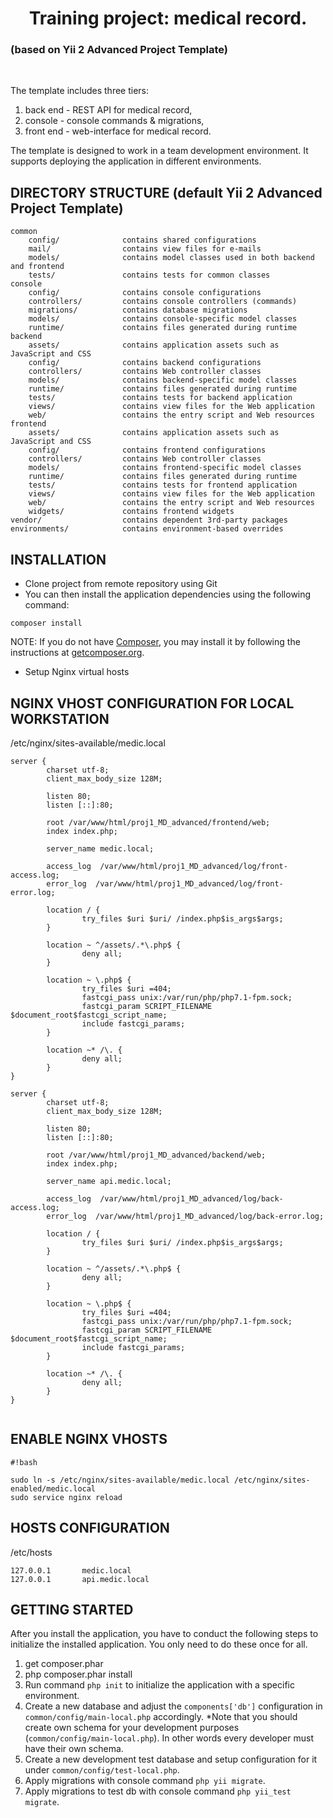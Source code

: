 <p align="center">
    <h1 align="center">Training project: medical record.</h1>
    <h3>(based on Yii 2 Advanced Project Template)</h3>
    <br>
</p>

The template includes three tiers:
1. back end - REST API for medical record,
2. console - console commands & migrations,
3. front end - web-interface for medical record.

The template is designed to work in a team development environment. It supports
deploying the application in different environments.


DIRECTORY STRUCTURE (default Yii 2 Advanced Project Template)
-------------------

```
common
    config/              contains shared configurations
    mail/                contains view files for e-mails
    models/              contains model classes used in both backend and frontend
    tests/               contains tests for common classes    
console
    config/              contains console configurations
    controllers/         contains console controllers (commands)
    migrations/          contains database migrations
    models/              contains console-specific model classes
    runtime/             contains files generated during runtime
backend
    assets/              contains application assets such as JavaScript and CSS
    config/              contains backend configurations
    controllers/         contains Web controller classes
    models/              contains backend-specific model classes
    runtime/             contains files generated during runtime
    tests/               contains tests for backend application    
    views/               contains view files for the Web application
    web/                 contains the entry script and Web resources
frontend
    assets/              contains application assets such as JavaScript and CSS
    config/              contains frontend configurations
    controllers/         contains Web controller classes
    models/              contains frontend-specific model classes
    runtime/             contains files generated during runtime
    tests/               contains tests for frontend application
    views/               contains view files for the Web application
    web/                 contains the entry script and Web resources
    widgets/             contains frontend widgets
vendor/                  contains dependent 3rd-party packages
environments/            contains environment-based overrides
```
INSTALLATION
------------

* Clone project from remote repository using Git
* You can then install the application dependencies using the following command:

~~~
composer install
~~~

NOTE: If you do not have [Composer](http://getcomposer.org/), you may install it by following the instructions
at [getcomposer.org](http://getcomposer.org/doc/00-intro.md#installation-nix).

* Setup Nginx virtual hosts 


NGINX VHOST CONFIGURATION FOR LOCAL WORKSTATION
-----------------------------------------------------------------------

/etc/nginx/sites-available/medic.local
```
server {
        charset utf-8;
        client_max_body_size 128M;

        listen 80;
        listen [::]:80;

        root /var/www/html/proj1_MD_advanced/frontend/web;
        index index.php;

        server_name medic.local;

        access_log  /var/www/html/proj1_MD_advanced/log/front-access.log;
        error_log  /var/www/html/proj1_MD_advanced/log/front-error.log;

        location / {
                try_files $uri $uri/ /index.php$is_args$args;
        }

        location ~ ^/assets/.*\.php$ {
                deny all;
        }

        location ~ \.php$ {
                try_files $uri =404;
                fastcgi_pass unix:/var/run/php/php7.1-fpm.sock;
                fastcgi_param SCRIPT_FILENAME $document_root$fastcgi_script_name;
                include fastcgi_params;
        }

        location ~* /\. {
                deny all;
        }
}

server {
        charset utf-8;
        client_max_body_size 128M;

        listen 80;
        listen [::]:80;

        root /var/www/html/proj1_MD_advanced/backend/web;
        index index.php;

        server_name api.medic.local;

        access_log  /var/www/html/proj1_MD_advanced/log/back-access.log;
        error_log  /var/www/html/proj1_MD_advanced/log/back-error.log;

        location / {
                try_files $uri $uri/ /index.php$is_args$args;
        }

        location ~ ^/assets/.*\.php$ {
                deny all;
        }

        location ~ \.php$ {
                try_files $uri =404;
                fastcgi_pass unix:/var/run/php/php7.1-fpm.sock;
                fastcgi_param SCRIPT_FILENAME $document_root$fastcgi_script_name;
                include fastcgi_params;
        }

        location ~* /\. {
                deny all;
        }
}


```

ENABLE NGINX VHOSTS
-------------------

```
#!bash

sudo ln -s /etc/nginx/sites-available/medic.local /etc/nginx/sites-enabled/medic.local
sudo service nginx reload
```


HOSTS CONFIGURATION
-------------------

/etc/hosts
```
127.0.0.1       medic.local
127.0.0.1       api.medic.local

```


GETTING STARTED
---------------

After you install the application, you have to conduct the following steps to initialize
the installed application. You only need to do these once for all.

1. get composer.phar
2. php composer.phar install
3. Run command `php init` to initialize the application with a specific environment.
4. Create a new database and adjust the `components['db']` configuration in `common/config/main-local.php` accordingly.
*Note that you should create own schema for your development purposes (`common/config/main-local.php`). In other words every developer must have their own schema.
5. Create a new development test database and setup configuration for it under `common/config/test-local.php`.
6. Apply migrations with console command `php yii migrate`. 
7. Apply migrations to test db with console command `php yii_test migrate`. 
